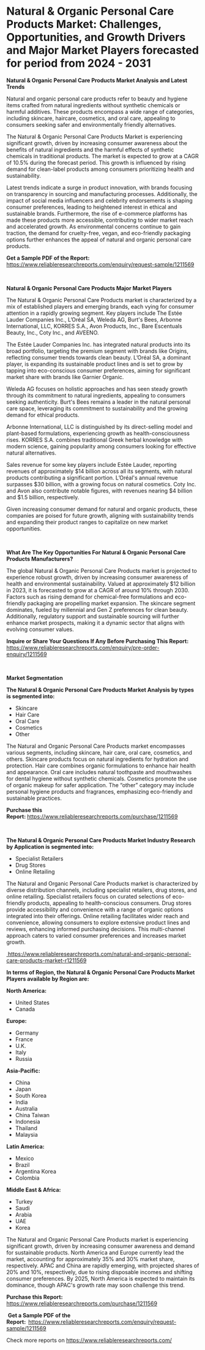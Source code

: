 <p><h1>Natural & Organic Personal Care Products Market: Challenges, Opportunities, and Growth Drivers and Major Market Players forecasted for period from 2024 - 2031</h1></p><p><strong>Natural & Organic Personal Care Products Market Analysis and Latest Trends</strong></p>
<p><p>Natural and organic personal care products refer to beauty and hygiene items crafted from natural ingredients without synthetic chemicals or harmful additives. These products encompass a wide range of categories, including skincare, haircare, cosmetics, and oral care, appealing to consumers seeking safer and environmentally friendly alternatives.</p><p>The Natural & Organic Personal Care Products Market is experiencing significant growth, driven by increasing consumer awareness about the benefits of natural ingredients and the harmful effects of synthetic chemicals in traditional products. The market is expected to grow at a CAGR of 10.5% during the forecast period. This growth is influenced by rising demand for clean-label products among consumers prioritizing health and sustainability.</p><p>Latest trends indicate a surge in product innovation, with brands focusing on transparency in sourcing and manufacturing processes. Additionally, the impact of social media influencers and celebrity endorsements is shaping consumer preferences, leading to heightened interest in ethical and sustainable brands. Furthermore, the rise of e-commerce platforms has made these products more accessible, contributing to wider market reach and accelerated growth. As environmental concerns continue to gain traction, the demand for cruelty-free, vegan, and eco-friendly packaging options further enhances the appeal of natural and organic personal care products.</p></p>
<p><strong>Get a Sample PDF of the Report:&nbsp;</strong> <a href="https://www.reliableresearchreports.com/enquiry/request-sample/1211569?utm_campaign=1512&utm_medium=2&utm_source=Github&utm_content=ia&utm_term=27122024&utm_id=natural-organic-personal-care-products">https://www.reliableresearchreports.com/enquiry/request-sample/1211569</a></p>
<p>&nbsp;</p>
<p><strong>Natural & Organic Personal Care Products Major Market Players</strong></p>
<p><p>The Natural & Organic Personal Care Products market is characterized by a mix of established players and emerging brands, each vying for consumer attention in a rapidly growing segment. Key players include The Estée Lauder Companies Inc., L’Oréal SA, Weleda AG, Burt's Bees, Arbonne International, LLC, KORRES S.A., Avon Products, Inc., Bare Escentuals Beauty, Inc., Coty Inc., and AVEENO.</p><p>The Estée Lauder Companies Inc. has integrated natural products into its broad portfolio, targeting the premium segment with brands like Origins, reflecting consumer trends towards clean beauty. L’Oréal SA, a dominant player, is expanding its sustainable product lines and is set to grow by tapping into eco-conscious consumer preferences, aiming for significant market share with brands like Garnier Organic.</p><p>Weleda AG focuses on holistic approaches and has seen steady growth through its commitment to natural ingredients, appealing to consumers seeking authenticity. Burt's Bees remains a leader in the natural personal care space, leveraging its commitment to sustainability and the growing demand for ethical products.</p><p>Arbonne International, LLC is distinguished by its direct-selling model and plant-based formulations, experiencing growth as health-consciousness rises. KORRES S.A. combines traditional Greek herbal knowledge with modern science, gaining popularity among consumers looking for effective natural alternatives.</p><p>Sales revenue for some key players include Estée Lauder, reporting revenues of approximately $14 billion across all its segments, with natural products contributing a significant portion. L’Oréal's annual revenue surpasses $30 billion, with a growing focus on natural cosmetics. Coty Inc. and Avon also contribute notable figures, with revenues nearing $4 billion and $1.5 billion, respectively.</p><p>Given increasing consumer demand for natural and organic products, these companies are poised for future growth, aligning with sustainability trends and expanding their product ranges to capitalize on new market opportunities.</p></p>
<p>&nbsp;</p>
<p><strong>What Are The Key Opportunities For Natural & Organic Personal Care Products Manufacturers?</strong></p>
<p><p>The global Natural & Organic Personal Care Products market is projected to experience robust growth, driven by increasing consumer awareness of health and environmental sustainability. Valued at approximately $12 billion in 2023, it is forecasted to grow at a CAGR of around 10% through 2030. Factors such as rising demand for chemical-free formulations and eco-friendly packaging are propelling market expansion. The skincare segment dominates, fueled by millennial and Gen Z preferences for clean beauty. Additionally, regulatory support and sustainable sourcing will further enhance market prospects, making it a dynamic sector that aligns with evolving consumer values.</p></p>
<p><strong>Inquire or Share Your Questions If Any Before Purchasing This Report:</strong> <a href="https://www.reliableresearchreports.com/enquiry/pre-order-enquiry/1211569?utm_campaign=1512&utm_medium=2&utm_source=Github&utm_content=ia&utm_term=27122024&utm_id=natural-organic-personal-care-products">https://www.reliableresearchreports.com/enquiry/pre-order-enquiry/1211569</a></p>
<p>&nbsp;</p>
<p><strong>Market Segmentation</strong></p>
<p><strong>The Natural & Organic Personal Care Products Market Analysis by types is segmented into:</strong></p>
<p><ul><li>Skincare</li><li>Hair Care</li><li>Oral Care</li><li>Cosmetics</li><li>Other</li></ul></p>
<p><p>The Natural and Organic Personal Care Products market encompasses various segments, including skincare, hair care, oral care, cosmetics, and others. Skincare products focus on natural ingredients for hydration and protection. Hair care combines organic formulations to enhance hair health and appearance. Oral care includes natural toothpaste and mouthwashes for dental hygiene without synthetic chemicals. Cosmetics promote the use of organic makeup for safer application. The “other” category may include personal hygiene products and fragrances, emphasizing eco-friendly and sustainable practices.</p></p>
<p><strong>Purchase this Report:&nbsp;</strong><a href="https://www.reliableresearchreports.com/purchase/1211569?utm_campaign=1512&utm_medium=2&utm_source=Github&utm_content=ia&utm_term=27122024&utm_id=natural-organic-personal-care-products">https://www.reliableresearchreports.com/purchase/1211569</a></p>
<p>&nbsp;</p>
<p><strong>The Natural & Organic Personal Care Products Market Industry Research by Application is segmented into:</strong></p>
<p><ul><li>Specialist Retailers</li><li>Drug Stores</li><li>Online Retailing</li></ul></p>
<p><p>The Natural and Organic Personal Care Products market is characterized by diverse distribution channels, including specialist retailers, drug stores, and online retailing. Specialist retailers focus on curated selections of eco-friendly products, appealing to health-conscious consumers. Drug stores provide accessibility and convenience with a range of organic options integrated into their offerings. Online retailing facilitates wider reach and convenience, allowing consumers to explore extensive product lines and reviews, enhancing informed purchasing decisions. This multi-channel approach caters to varied consumer preferences and increases market growth.</p></p>
<p><a href="https://www.reliableresearchreports.com/natural-and-organic-personal-care-products-market-r1211569?utm_campaign=1512&utm_medium=2&utm_source=Github&utm_content=ia&utm_term=27122024&utm_id=natural-organic-personal-care-products">&nbsp;https://www.reliableresearchreports.com/natural-and-organic-personal-care-products-market-r1211569</a></p>
<p><strong>In terms of Region, the Natural & Organic Personal Care Products Market Players available by Region are:</strong></p>
<p>
    <p> <strong> North America: </strong>
        <ul>
            <li>United States</li>
            <li>Canada</li>
        </ul>
        </p> 
    <p> <strong> Europe: </strong>
        <ul>
            <li>Germany</li>
            <li>France</li>
            <li>U.K.</li>
            <li>Italy</li>
            <li>Russia</li>
        </ul>
        </p> 
    <p> <strong> Asia-Pacific: </strong>
        <ul>
            <li>China</li>
            <li>Japan</li>
            <li>South Korea</li>
            <li>India</li>
            <li>Australia</li>
            <li>China Taiwan</li>
            <li>Indonesia</li>
            <li>Thailand</li>
            <li>Malaysia</li>
        </ul>
        </p> 
    <p> <strong> Latin America: </strong>
        <ul>
            <li>Mexico</li>
            <li>Brazil</li>
            <li>Argentina Korea</li>
            <li>Colombia</li>
        </ul>
        </p> 
    <p> <strong> Middle East & Africa: </strong>
        <ul>
            <li>Turkey</li>
            <li>Saudi</li>
            <li>Arabia</li>
            <li>UAE</li>
            <li>Korea</li>
        </ul>
    </p>
    </p>
<p><p>The Natural and Organic Personal Care Products market is experiencing significant growth, driven by increasing consumer awareness and demand for sustainable products. North America and Europe currently lead the market, accounting for approximately 35% and 30% market share, respectively. APAC and China are rapidly emerging, with projected shares of 20% and 10%, respectively, due to rising disposable incomes and shifting consumer preferences. By 2025, North America is expected to maintain its dominance, though APAC's growth rate may soon challenge this trend.</p></p>
<p><strong>Purchase this Report: </strong><a href="https://www.reliableresearchreports.com/purchase/1211569?utm_campaign=1512&utm_medium=2&utm_source=Github&utm_content=ia&utm_term=27122024&utm_id=natural-organic-personal-care-products">https://www.reliableresearchreports.com/purchase/1211569</a></p>
<p>&nbsp;<strong>Get a Sample PDF of the Report:&nbsp;&nbsp;</strong><a href="https://www.reliableresearchreports.com/enquiry/request-sample/1211569?utm_campaign=1512&utm_medium=2&utm_source=Github&utm_content=ia&utm_term=27122024&utm_id=natural-organic-personal-care-products">https://www.reliableresearchreports.com/enquiry/request-sample/1211569</a></p>
<p><strong></strong></p>
<p>Check more reports on <a href="https://www.reliableresearchreports.com/?utm_campaign=1512&utm_medium=2&utm_source=Github&utm_content=ia&utm_term=27122024&utm_id=natural-organic-personal-care-products">https://www.reliableresearchreports.com/</a></p>
